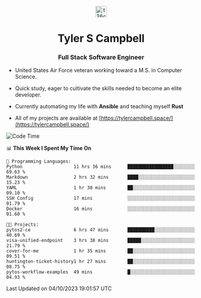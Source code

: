 <p align="center">
<a href="https://www.linkedin.com/in/t36campbell" target="blank"><img align="center" src="https://ik.imagekit.io/t36campbell/Portfolio/linkedin.png.original_m8bbGgPh6.png" alt="t36campbell" height="30" width="30" /></a>
</p>
<h1 align="center">Tyler S Campbell</h1>
<h3 align="center">Full Stack Software Engineer</h3>

* United States Air Force veteran working toward a M.S. in Computer Science.

* Quick study, eager to cultivate the skills needed to become an elite developer.

* Currently automating my life with **Ansible** and teaching myself **Rust**

* All of my projects are available at [https://tylercampbell.space/](https://tylercampbell.space/)

<!--START_SECTION:waka-->
![Code Time](http://img.shields.io/badge/Code%20Time-2%2C861%20hrs%2056%20mins-blue)

📊 **This Week I Spent My Time On** 

```text
💬 Programming Languages: 
Python                   11 hrs 36 mins      █████████████████░░░░░░░░   69.63 % 
Markdown                 2 hrs 32 mins       ████░░░░░░░░░░░░░░░░░░░░░   15.23 % 
YAML                     1 hr 30 mins        ██░░░░░░░░░░░░░░░░░░░░░░░   09.10 % 
SSH Config               17 mins             ░░░░░░░░░░░░░░░░░░░░░░░░░   01.79 % 
Docker                   16 mins             ░░░░░░░░░░░░░░░░░░░░░░░░░   01.60 % 

🐱‍💻 Projects: 
pytos2-ce                6 hrs 47 mins       ██████████░░░░░░░░░░░░░░░   40.69 % 
visa-unified-endpoint    3 hrs 38 mins       █████░░░░░░░░░░░░░░░░░░░░   21.79 % 
cover-for-me             1 hr 35 mins        ██░░░░░░░░░░░░░░░░░░░░░░░   09.51 % 
huntington-ticket-history1 hr 27 mins        ██░░░░░░░░░░░░░░░░░░░░░░░   08.75 % 
pytos-workflow-examples  49 mins             █░░░░░░░░░░░░░░░░░░░░░░░░   04.93 % 
```


 Last Updated on 04/10/2023 19:01:57 UTC
<!--END_SECTION:waka-->
